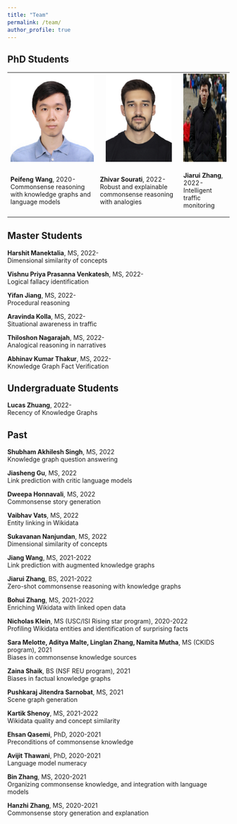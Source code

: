 ```yaml
---
title: "Team"
permalink: /team/
author_profile: true
---
```


## PhD Students

<table width="600px" style="border-collapse: collapse; border: none;">
<tr>
<td style="text-align: center">
<img height="200px" class="center-block" src="../images/Peifeng-Wang.jpeg">

</td>
<td style="text-align: center">
<img height="200px" class="center-block" src="../images/Zhivar-Sourati.jpeg">
</td>
  <td style="text-align: center">
    <img height="200px" class="center-block" src="../images/Jiarui-Zhang.jpeg">
    

  </td>
</tr>
<tr>
  <td>  
    <p><b>Peifeng Wang</b>, 2020-<br/>
    Commonsense reasoning with knowledge graphs and language models</p>
  </td>
  <td>
    <p><b>Zhivar Sourati</b>, 2022-<br/>
  Robust and explainable commonsense reasoning with analogies</p>
  </td>
  <td>
    <p><b>Jiarui Zhang</b>, 2022-<br/>
      Intelligent traffic monitoring</p>
  </td>
  </tr>
</table>





## Master Students

**Harshit Manektalia**, MS, 2022-\
Dimensional similarity of concepts

**Vishnu Priya Prasanna Venkatesh**, MS, 2022-\
Logical fallacy identification

**Yifan Jiang**, MS, 2022-\
Procedural reasoning

**Aravinda Kolla**, MS, 2022-\
Situational awareness in traffic

**Thiloshon Nagarajah**, MS, 2022-\
Analogical reasoning in narratives

**Abhinav Kumar Thakur**, MS, 2022-\
Knowledge Graph Fact Verification

## Undergraduate Students

**Lucas Zhuang**, 2022-\
Recency of Knowledge Graphs

## Past

**Shubham Akhilesh Singh**, MS, 2022\
Knowledge graph question answering

**Jiasheng Gu**, MS, 2022\
Link prediction with critic language models

**Dweepa Honnavali**, MS, 2022\
Commonsense story generation

**Vaibhav Vats**, MS, 2022\
Entity linking in Wikidata

**Sukavanan Nanjundan**, MS, 2022\
Dimensional similarity of concepts

**Jiang Wang**, MS, 2021-2022\
Link prediction with augmented knowledge graphs

**Jiarui Zhang**, BS, 2021-2022\
Zero-shot commonsense reasoning with knowledge graphs

**Bohui Zhang**, MS, 2021-2022\
Enriching Wikidata with linked open data

**Nicholas Klein**, MS (USC/ISI Rising star program), 2020-2022\
Profiling Wikidata entities and identification of surprising facts

**Sara Melotte, Aditya Malte, Linglan Zhang, Namita Mutha**, MS (CKIDS program), 2021\
Biases in commonsense knowledge sources

**Zaina Shaik**, BS (NSF REU program), 2021\
Biases in factual knowledge graphs

**Pushkaraj Jitendra Sarnobat**, MS, 2021\
Scene graph generation

**Kartik Shenoy**, MS, 2021-2022\
Wikidata quality and concept similarity

**Ehsan Qasemi**, PhD, 2020-2021\
Preconditions of commonsense knowledge

**Avijit Thawani**, PhD, 2020-2021\
Language model numeracy

**Bin Zhang**, MS, 2020-2021\
Organizing commonsense knowledge, and integration with language models

**Hanzhi Zhang**, MS, 2020-2021\
Commonsense story generation and explanation
